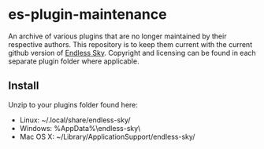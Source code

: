 # es-plugin-maintenance

An archive of various plugins that are no longer maintained by their respective authors.
This repository is to keep them current with the current github version of [Endless Sky](https://github.com/endless-sky/endless-sky).
Copyright and licensing can be found in each separate plugin folder where applicable.

## Install
Unzip to your plugins folder found here:

* Linux: ~/.local/share/endless-sky/
* Windows: %AppData%\endless-sky\
* Mac OS X: ~/Library/ApplicationSupport/endless-sky/
